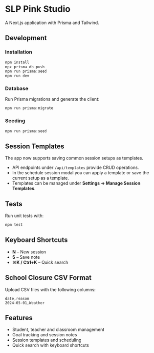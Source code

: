 # SLP Pink Studio

A Next.js application with Prisma and Tailwind.

## Development

### Installation

```bash
npm install
npx prisma db push
npm run prisma:seed
npm run dev
```

### Database

Run Prisma migrations and generate the client:

```bash
npm run prisma:migrate
```

### Seeding

```bash
npm run prisma:seed
```

## Session Templates

The app now supports saving common session setups as templates.

- API endpoints under `/api/templates` provide CRUD operations.
- In the schedule session modal you can apply a template or save the current setup as a template.
- Templates can be managed under **Settings → Manage Session Templates**.

## Tests

Run unit tests with:

```bash
npm test
```

## Keyboard Shortcuts

- **N** – New session
- **S** – Save note
- **⌘K / Ctrl+K** – Quick search

## School Closure CSV Format

Upload CSV files with the following columns:

```
date,reason
2024-05-01,Weather
```

## Features

- Student, teacher and classroom management
- Goal tracking and session notes
- Session templates and scheduling
- Quick search with keyboard shortcuts
